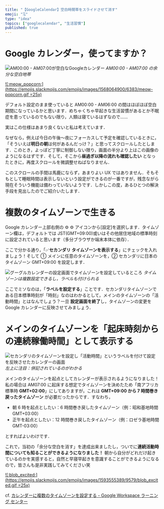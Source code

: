 ```yaml
---
title: "【GoogleCalendar】空白時間帯をスライドさせて消す"
emoji: "🗓️"
type: "idea"
topics: ["googlecalendar", "生活習慣"]
published: true
---
```


# **Google カレンダー**，使ってますか？

![AM00:00 - AM07:00が空白なGoogleカレンダー](https://storage.googleapis.com/zenn-user-upload/fd2ih734e1hu5i6w9szllwwkpoyg)
_AM00:00 - AM07:00 の余分な空白地帯_

[![:meow_popcorn:](https://emojis.slackmojis.com/emojis/images/1568064900/6383/meow-popcorn.gif =25x)](https://slackmojis.com/)

デフォルト設定のまま使っていると AM00:00 - AM06:00 の間はほぼほぼ空白期間になっているかと思います．めちゃくちゃ早起きな生活習慣があるとか不眠症を患っているのでもない限り，人類は寝ているはずなので……

実はこの仕様はあまり良くないと私は考えています．

なぜなら，例えば今日の午後～夜にフォーカスして予定を確認しているときに，「そういえば**明日の朝**は何があるんだっけ？」と思ってスクロールしたとします．このとき，よっぽど丁寧に制御しない限り，画面の半分より上はこの画像のようになるはずです．そして，そこから**昼過ぎ以降の流れも確認したい** となったときに，再度スクロールを微調整せねばなりません．

このスクロールの手間は馬鹿にならず，あまりよい UX ではありません．そもそもとして睡眠時間は表示しないという設定ができるのが一番ですが，残念ながら現在そういう機能は備わっていないようです．しかしこの度，あるひとつの解決手段を見出したのでご紹介いたします．

# 複数のタイムゾーンで生きる

Google カレンダー上部右側の ⚙ :gear: アイコンから\[設定\]を選択します．タイムゾーン欄は，デフォルトでは JST(GMT+09:00)或いはその他居住地域の標準時刻に設定されていると思います（多分ブラウザか端末本体に依存）．

ここで分かる通り，「✅**セカンダリ タイムゾーンを表示する**」にチェックを入れましょう！そして ① メインに任意のタイムゾーンを，② セカンダリに日本のタイムゾーン GMT+09:00 を設定します．

![グーグルカレンダーの設定画面でタイムゾーンを設定しているところ](https://storage.googleapis.com/zenn-user-upload/8wijauuzxjzz1s439p0r06rosqdd)
_タイムゾーンは複数設定できるし，ラベルも付けられる_

ここでミソなのは，「**ラベルを設定する**」ことです．セカンダリタイムゾーンである日本標準時刻が「時刻」なのはわかるとして，メインのタイムゾーンの「活動時間」とはなんでしょう？一旦 **設定画面を終了**し，タイムゾーンの変更を Google カレンダーに反映させてみましょう．

# メインのタイムゾーンを「起床時刻からの連続稼働時間」として表示する

![セカンダリのタイムゾーンを設定し「活動時間」というラベルを付けて設定を反映させたカレンダーの画面](https://storage.googleapis.com/zenn-user-upload/vd1pt87tqrbpuz03uzevva8axwh2)
_左上に注目：併記されているのがわかる_

メインのタイムゾーンを起点としてカレンダーが表示されるようになりました！私の場合は AM07:00 に起床する想定でタイムゾーンを決めたため「南アフリカ標準時 **GMT+02:00**」にしてありますが，これは **GMT+09:00 から 7 時間巻き戻ったタイムゾーン** が必要だったからです．すなわち，

- 朝 6 時を起点としたい：6 時間巻き戻したタイムゾーン（例：昭和基地時間 GMT+03:00）
- 正午を起点としたい：12 時間巻き戻したタイムゾーン（例：ロゼラ基地時間 GMT-03:00）

とすればよいわけです．

これで，当初の「余分な空白を消す」を達成出来ましたし，ついでに**連続活動時間についても知ることができるようになりました！** 朝から自分がどれだけ起きているのかを実感すると，自然と早寝早起きを意識することができるようになるので，皆さんも是非実践してみてください笑

[![:blob_excited:](https://emojis.slackmojis.com/emojis/images/1593555389/9579/blob_excited.gif =25x)](https://slackmojis.com/)

cf. [カレンダーに複数のタイムゾーンを設定する - Google Workspace ラーニング センター](https://support.google.com/a/users/answer/9308969?hl=ja)
